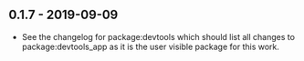 ## 0.1.7 - 2019-09-09
* See the changelog for package:devtools which should list all changes to package:devtools_app as it is the user visible package for this work. 

